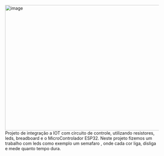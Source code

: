 <img width="959" height="413" alt="image" src="https://github.com/user-attachments/assets/80406d5a-32a8-4d23-8007-e275bbd9d4d0" />
Projeto de integração a IOT com circuito de controle, utilizando resistores, leds, breadboard e o MicroControlador ESP32. 
Neste projeto fizemos um trabalho com leds como exemplo um semafaro , onde cada cor liga, disliga e mede quanto tempo dura. 
